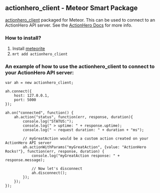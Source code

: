 ## actionhero_client - Meteor Smart Package

[actionhero_client](https://github.com/evantahler/actionhero_client) packaged for Meteor. This can be used to connect to an ActionHero API server. See the [ActionHero Docs](http://actionherojs.com) for more info.

### How to install?

1. Install [meteorite](https://github.com/oortcloud/meteorite)
2. `mrt add actionhero_client`

### An example of how to use the actionhero_client to connect to your ActionHero API server:

	var ah = new actionhero_client;

	ah.connect({
		host: 127.0.0.1,
		port: 5000
	});

	ah.on("connected", function() {
		ah.action("status", function(err, response, duration){
			console.log("STATUS:");
			console.log(" > uptime: " + response.uptime);
			console.log(" ~ request duration: " + duration + "ms");

			// myGreatAction would be a custom action created on your ActionHero API server
			ah.actionWithParams("myGreatAction", {value: "ActionHero Rocks!"}, function(err, response, duration) {
				console.log("myGreatAction response: " + response.message);

				// Now let's disconnect
				ah.disconnect();
			});
		});
	});